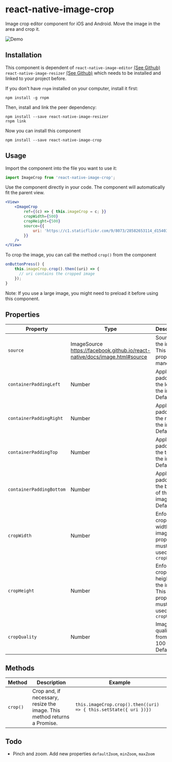 # react-native-image-crop

Image crop editor component for iOS and Android. Move the image in the area and crop it. <br />

![Demo](https://cloud.githubusercontent.com/assets/4203845/18342608/30ae62a6-75e2-11e6-9508-0fda0e9d9ebd.gif)

## Installation

This component is dependent of  `react-native-image-editor` [(See Github)](https://github.com/react-native-community/react-native-image-editor) `react-native-image-resizer` [(See Github)](https://github.com/bamlab/react-native-image-resizer) which needs to be installed and linked to your project before.

If you don't have `rnpm` installed on your computer, install it first:

```
npm install -g rnpm
```

Then, install and link the peer dependency:

```
npm install --save react-native-image-resizer
rnpm link
```

Now you can install this component

```
npm install --save react-native-image-crop
```

## Usage

Import the component into the file you want to use it:

```js
import ImageCrop from 'react-native-image-crop';
```

Use the component directly in your code. The component will automatically fit the parent view.

```jsx
<View>
	<ImageCrop
		ref={(c) => { this.imageCrop = c; }}
		cropWidth={500}
		cropHeight={500}
		source={{
			uri: 'https://c1.staticflickr.com/9/8073/28582653114_d154039cb9_k.jpg',
		}}
	/>
</View>
```

To crop the image, you can call the method `crop()` from the component

```js
onButtonPress() {
	this.imageCrop.crop().then((uri) => {
	  // uri contains the cropped image
	});
}
```

Note: If you use a large image, you might need to preload it before using this component.


## Properties

|  	Property |  	Type |  	Description |
|---	|---	|---	|
|  	`source`|  	ImageSource <br>https://facebook.github.io/react-native/docs/image.html#source | Source of the image. <br> This property is mandatory |
|  	`containerPaddingLeft` |  	Number |  	Apply padding on the left of the image <br> Default: 20 |
|  	`containerPaddingRight` |  	Number |  	Apply padding on the right of the image <br> Default: 20 |
|  	`containerPaddingTop` |  	Number |  		Apply padding at the top of the image <br> Default: 20 |
|  	`containerPaddingBottom` |  	Number |  	Apply padding at the bottom of the image <br> Default: 20 |
|  	`cropWidth` |  	Number |  	Enforce the cropped width of the image. This property must be used with `cropHeight` |
|  	`cropHeight` |  	Number |  	Enforce the cropped height of the image. This property must be used with `cropWidth` |
|  	`cropQuality` |  	Number |  	Image quality, from 0 to 100 <br> Default: 80 |


## Methods

|  	Method |  	Description |  	 Example |
|---	|---	|---	|
|  	`crop()` |  	Crop and, if necessary, resize the image. This method returns a Promise. |  	`this.imageCrop.crop().then((uri) => { this.setState({ uri })})` |


## Todo

* Pinch and zoom. Add new properties `defaultZoom`, `minZoom`, `maxZoom`

